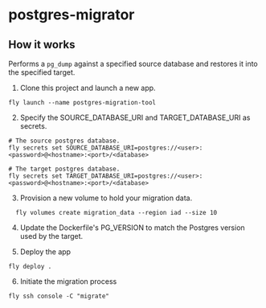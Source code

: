 # postgres-migrator

## How it works

Performs a `pg_dump` against a specified source database and restores it into the specified target.


1. Clone this project and launch a new app.
```
fly launch --name postgres-migration-tool
```

2. Specify the SOURCE_DATABASE_URI and TARGET_DATABASE_URI as secrets.
```shell
# The source postgres database.
fly secrets set SOURCE_DATABASE_URI=postgres://<user>:<password>@<hostname>:<port>/<database>

# The target postgres database.
fly secrets set TARGET_DATABASE_URI=postgres://<user>:<password>@<hostname>:<port>/<database>

```

3. Provision a new volume to hold your migration data.
```
  fly volumes create migration_data --region iad --size 10
```

4. Update the Dockerfile's PG_VERSION to match the Postgres version used by the target. 

5. Deploy the app
```
fly deploy .
```

6. Initiate the migration process
```
fly ssh console -C "migrate"
```

